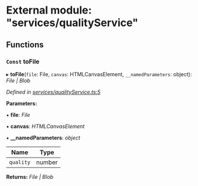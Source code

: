 # External module: "services/qualityService"

## Functions

### `Const` toFile

▸ **toFile**(`file`: File, `canvas`: HTMLCanvasElement, `__namedParameters`: object): *File | Blob*

*Defined in [services/qualityService.ts:5](https://github.com/TonyBrobston/jpegasus/blob/ead5eea/src/services/qualityService.ts#L5)*

**Parameters:**

▪ **file**: *File*

▪ **canvas**: *HTMLCanvasElement*

▪ **__namedParameters**: *object*

Name | Type |
------ | ------ |
`quality` | number |

**Returns:** *File | Blob*
